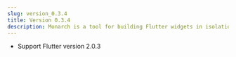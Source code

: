 ```yaml
---
slug: version_0.3.4
title: Version 0.3.4
description: Monarch is a tool for building Flutter widgets in isolation. It makes building beautiful apps a simpler and faster experience.
---
```


- Support Flutter version 2.0.3